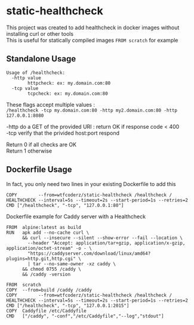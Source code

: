 # static-healthcheck

This project was created to add healthcheck in docker images without installing curl or other tools  
This is useful for statically compiled images `FROM scratch` for example  

## Standalone Usage

```
Usage of /healthcheck:
  -http value
        httpcheck: ex: my.domain.com:80
  -tcp value
        tcpcheck: ex: my.domain.com:80
```

These flags accept multiple values :  
`/healthcheck -tcp my.domain.com:80 -http my2.domain.com:80 -http 127.0.0.1:8080`

-http do a GET of the provided URI : return OK if response code < 400  
-tcp verify that the privided host:port respond  

Return 0 if all checks are OK  
Return 1 otherwise  

## Dockerfile Usage

In fact, you only need two lines in your existing Dockerfile to add this  
```
COPY        --from=wtfcoderz/static-healthcheck /healthcheck /
HEALTHCHECK --interval=5s --timeout=2s --start-period=1s --retries=2 CMD ["/healthcheck", "-tcp", "127.0.0.1:80"]
```

Dockerfile example for Caddy server with a Healthcheck  
```
FROM  alpine:latest as build
RUN   apk add --no-cache curl \
      && curl --insecure --silent --show-error --fail --location \
        --header "Accept: application/tar+gzip, application/x-gzip, application/octet-stream" -o - \
        "https://caddyserver.com/download/linux/amd64?plugins=http.git,http.cgi" \
        | tar --no-same-owner -xz caddy \
      && chmod 0755 /caddy \
      && /caddy -version

FROM  scratch
COPY  --from=build /caddy /caddy
COPY        --from=wtfcoderz/static-healthcheck /healthcheck /
HEALTHCHECK --interval=5s --timeout=2s --start-period=1s --retries=2 CMD ["/healthcheck", "-tcp", "127.0.0.1:2015"]
COPY  Caddyfile /etc/Caddyfile
CMD   ["/caddy", "-conf","/etc/Caddyfile","--log","stdout"]
```



